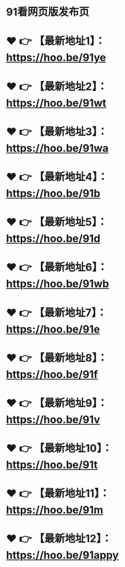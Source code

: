 # 91看网页版发布页




# ❤️ 👉 【最新地址1】：https://hoo.be/91ye
# ❤️ 👉 【最新地址2】：https://hoo.be/91wt
# ❤️ 👉 【最新地址3】：https://hoo.be/91wa
# ❤️ 👉 【最新地址4】：https://hoo.be/91b
# ❤️ 👉 【最新地址5】：https://hoo.be/91d
# ❤️ 👉 【最新地址6】：https://hoo.be/91wb
# ❤️ 👉 【最新地址7】：https://hoo.be/91e
# ❤️ 👉 【最新地址8】：https://hoo.be/91f
# ❤️ 👉 【最新地址9】：https://hoo.be/91v
# ❤️ 👉 【最新地址10】：https://hoo.be/91t
# ❤️ 👉 【最新地址11】：https://hoo.be/91m
# ❤️ 👉 【最新地址12】：https://hoo.be/91appy
